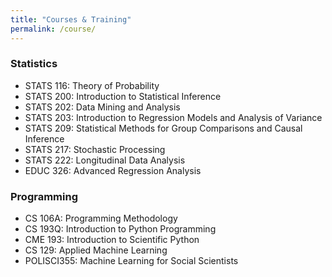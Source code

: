 ```yaml
---
title: "Courses & Training"
permalink: /course/
---
```


### Statistics
- STATS 116: Theory of Probability
- STATS 200: Introduction to Statistical Inference
- STATS 202: Data Mining and Analysis
- STATS 203: Introduction to Regression Models and Analysis of Variance
- STATS 209: Statistical Methods for Group Comparisons and Causal Inference
- STATS 217: Stochastic Processing
- STATS 222: Longitudinal Data Analysis
- EDUC 326: Advanced Regression Analysis

### Programming
- CS 106A: Programming Methodology
- CS 193Q: Introduction to Python Programming
- CME 193: Introduction to Scientific Python
- CS 129: Applied Machine Learning
- POLISCI355: Machine Learning for Social Scientists
